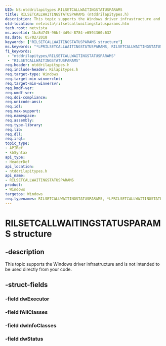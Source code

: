 ```yaml
---
UID: NS:ntddrilapitypes.RILSETCALLWAITINGSTATUSPARAMS
title: RILSETCALLWAITINGSTATUSPARAMS (ntddrilapitypes.h)
description: This topic supports the Windows driver infrastructure and is not intended to be used directly from your code.
old-location: netvista\rilsetcallwaitingstatusparams.htm
tech.root: netvista
ms.assetid: 1ba8d745-96bf-4d9d-8784-e6594360c632
ms.date: 05/02/2018
keywords: ["RILSETCALLWAITINGSTATUSPARAMS structure"]
ms.keywords: "*LPRILSETCALLWAITINGSTATUSPARAMS, RILSETCALLWAITINGSTATUSPARAMS, RILSETCALLWAITINGSTATUSPARAMS structure [Network Drivers Starting with Windows Vista], netvista.rilsetcallwaitingstatusparams, ntddrilapitypes/RILSETCALLWAITINGSTATUSPARAMS"
f1_keywords:
 - "ntddrilapitypes/RILSETCALLWAITINGSTATUSPARAMS"
 - "RILSETCALLWAITINGSTATUSPARAMS"
req.header: ntddrilapitypes.h
req.include-header: Rilapitypes.h
req.target-type: Windows
req.target-min-winverclnt: 
req.target-min-winversvr: 
req.kmdf-ver: 
req.umdf-ver: 
req.ddi-compliance: 
req.unicode-ansi: 
req.idl: 
req.max-support: 
req.namespace: 
req.assembly: 
req.type-library: 
req.lib: 
req.dll: 
req.irql: 
topic_type:
- APIRef
- kbSyntax
api_type:
- HeaderDef
api_location:
- ntddrilapitypes.h
api_name:
- RILSETCALLWAITINGSTATUSPARAMS
product:
- Windows
targetos: Windows
req.typenames: RILSETCALLWAITINGSTATUSPARAMS, *LPRILSETCALLWAITINGSTATUSPARAMS
---
```


# RILSETCALLWAITINGSTATUSPARAMS structure


## -description


This topic supports the Windows driver infrastructure and is not intended to be used directly from your code.


## -struct-fields




### -field dwExecutor


### -field fAllClasses


### -field dwInfoClasses


### -field dwStatus

